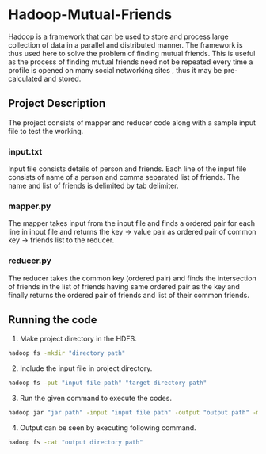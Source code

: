 # Hadoop-Mutual-Friends

Hadoop is a framework that can be used to store and process large collection of data in a parallel and distributed manner.
The framework is thus used here to solve the problem of finding mutual friends. This is useful as the process of finding mutual friends need not be repeated every time a profile is opened on many social networking sites , thus it may be pre-calculated and stored.

## Project Description 

The project consists of mapper and reducer code along with a sample input file to test the working.

### input.txt

Input file consists details of person and friends. Each line of the input file consists of name of a person and comma separated list of friends.
The name and list of friends is delimited by tab delimiter.    

### mapper.py

The mapper takes input from the input file and finds a ordered pair for each line in input file and returns the key -> value pair as ordered pair of common key -> friends list to the reducer.

### reducer.py

The reducer takes the common key (ordered pair) and finds the intersection of friends in the list of friends having same ordered pair as the key and finally returns the ordered pair of friends and list of their common friends.

## Running the code

1) Make project directory in the HDFS.
```bash
hadoop fs -mkdir "directory path"
```
2) Include the input file in project directory.
```bash
hadoop fs -put "input file path" "target directory path"
```
3) Run the given command to execute the codes.

```bash
hadoop jar "jar path" -input "input file path" -output "output path" -mapper "mapper path" -reducer "reducer path"
```  
4) Output can be seen by executing following command.
```bash
hadoop fs -cat "output directory path"
```  
